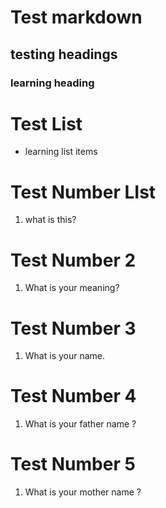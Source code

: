 # Test markdown
## testing headings
### learning heading

# Test List
- learning list items

# Test Number LIst
1. what is this?

# Test Number 2
1. What is your meaning?

# Test Number 3
1. What is your name.

# Test Number 4
1. What is your father name ?

# Test Number 5
1. What is your mother name ?